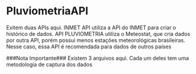 # PluviometriaAPI

Exitem duas APIs aqui. INMET API utiliza a API do INMET para criar o histórico de dados. API PLUVIOMETRIA utiliza o Meteostat, que cria dados por outra API, porém possui menos estações meteorológicas brasileiras. Nesse caso, essa API é recomendada para dados de outros países


###Nota Importante###
Existem 3 arquivos aqui. Cada um deles tem uma metodologia de captura dos dados
